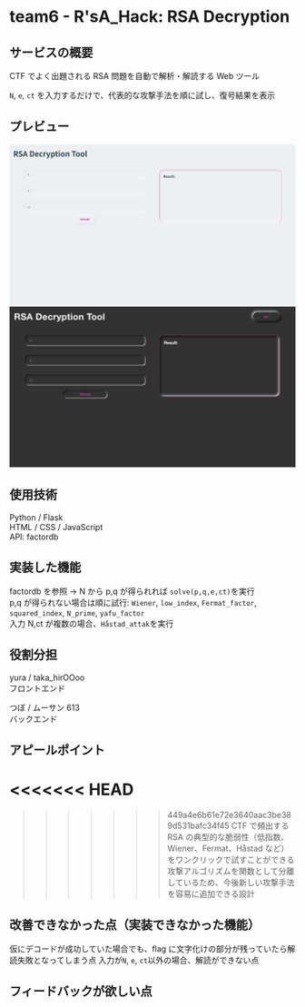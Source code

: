 # team6 - R'sA_Hack: RSA Decryption

## サービスの概要

CTF でよく出題される RSA 問題を自動で解析・解読する Web ツール

`N`, `e`, `ct` を入力するだけで、代表的な攻撃手法を順に試し、復号結果を表示

## プレビュー

![解読画面](./images/decryption.png)
![解読画面](./images/dark-mode.png)

## 使用技術

Python / Flask\
HTML / CSS / JavaScript\
API: factordb

## 実装した機能

factordb を参照 → N から p,q が得られれば `solve(p,q,e,ct)`を実行\
p,q が得られない場合は順に試行: `Wiener`, `low_index`, `Fermat_factor`, `squared_index`, `N_prime`, `yafu_factor`\
入力 N,ct が複数の場合、`Håstad_attak`を実行

## 役割分担

yura / taka_hirOOoo\
フロントエンド

つぼ / ムーサン 613\
バックエンド

## アピールポイント
<<<<<<< HEAD
=======

>>>>>>> 449a4e6b61e72e3640aac3be389d531bafc34f45
CTF で頻出する RSA の典型的な脆弱性（低指数、Wiener、Fermat、Håstad など）をワンクリックで試すことができる\
攻撃アルゴリズムを関数として分離しているため、今後新しい攻撃手法を容易に追加できる設計

## 改善できなかった点（実装できなかった機能）

仮にデコードが成功していた場合でも、flag に文字化けの部分が残っていたら解読失敗となってしまう点
入力が`N`, `e`, `ct`以外の場合、解読ができない点

## フィードバックが欲しい点
